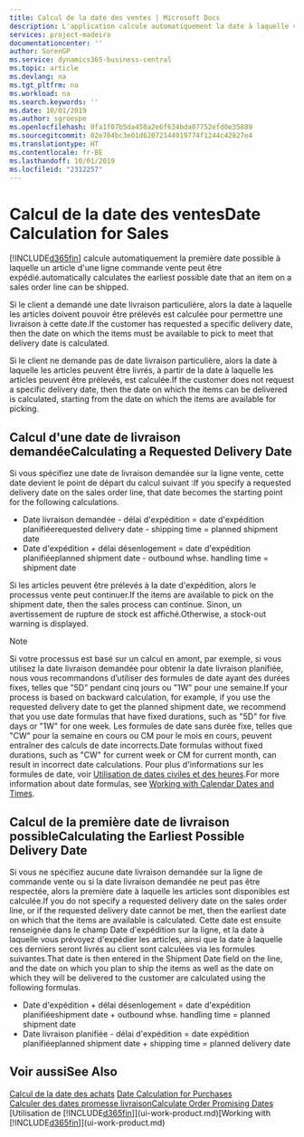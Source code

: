```yaml
---
title: Calcul de la date des ventes | Microsoft Docs
description: L'application calcule automatiquement la date à laquelle vous devez commander un article pour l'avoir en stock à une certaine date. Il s'agit de la date à laquelle des articles commandés à une date donnée devraient être disponibles pour le prélèvement.
services: project-madeira
documentationcenter: ''
author: SorenGP
ms.service: dynamics365-business-central
ms.topic: article
ms.devlang: na
ms.tgt_pltfrm: na
ms.workload: na
ms.search.keywords: ''
ms.date: 10/01/2019
ms.author: sgroespe
ms.openlocfilehash: 0fa1f07b5da450a2e6f634bda07752efd0e35889
ms.sourcegitcommit: 02e704bc3e01d62072144919774f1244c42827e4
ms.translationtype: HT
ms.contentlocale: fr-BE
ms.lasthandoff: 10/01/2019
ms.locfileid: "2312257"
---
```

# <a name="date-calculation-for-sales"></a><span data-ttu-id="68e4e-104">Calcul de la date des ventes</span><span class="sxs-lookup"><span data-stu-id="68e4e-104">Date Calculation for Sales</span></span>
[!INCLUDE[d365fin](includes/d365fin_md.md)] <span data-ttu-id="68e4e-105">calcule automatiquement la première date possible à laquelle un article d'une ligne commande vente peut être expédié.</span><span class="sxs-lookup"><span data-stu-id="68e4e-105">automatically calculates the earliest possible date that an item on a sales order line can be shipped.</span></span>

<span data-ttu-id="68e4e-106">Si le client a demandé une date livraison particulière, alors la date à laquelle les articles doivent pouvoir être prélevés est calculée pour permettre une livraison à cette date.</span><span class="sxs-lookup"><span data-stu-id="68e4e-106">If the customer has requested a specific delivery date, then the date on which the items must be available to pick to meet that delivery date is calculated.</span></span>

<span data-ttu-id="68e4e-107">Si le client ne demande pas de date livraison particulière, alors la date à laquelle les articles peuvent être livrés, à partir de la date à laquelle les articles peuvent être prélevés, est calculée.</span><span class="sxs-lookup"><span data-stu-id="68e4e-107">If the customer does not request a specific delivery date, then the date on which the items can be delivered is calculated, starting from the date on which the items are available for picking.</span></span>

## <a name="calculating-a-requested-delivery-date"></a><span data-ttu-id="68e4e-108">Calcul d'une date de livraison demandée</span><span class="sxs-lookup"><span data-stu-id="68e4e-108">Calculating a Requested Delivery Date</span></span>
<span data-ttu-id="68e4e-109">Si vous spécifiez une date de livraison demandée sur la ligne vente, cette date devient le point de départ du calcul suivant :</span><span class="sxs-lookup"><span data-stu-id="68e4e-109">If you specify a requested delivery date on the sales order line, that date becomes the starting point for the following calculations.</span></span>

- <span data-ttu-id="68e4e-110">Date livraison demandée - délai d'expédition = date d'expédition planifiée</span><span class="sxs-lookup"><span data-stu-id="68e4e-110">requested delivery date - shipping time = planned shipment date</span></span>
- <span data-ttu-id="68e4e-111">Date d'expédition + délai désenlogement = date d'expédition planifiée</span><span class="sxs-lookup"><span data-stu-id="68e4e-111">planned shipment date - outbound whse. handling time = shipment date</span></span>

<span data-ttu-id="68e4e-112">Si les articles peuvent être prélevés à la date d'expédition, alors le processus vente peut continuer.</span><span class="sxs-lookup"><span data-stu-id="68e4e-112">If the items are available to pick on the shipment date, then the sales process can continue.</span></span> <span data-ttu-id="68e4e-113">Sinon, un avertissement de rupture de stock est affiché.</span><span class="sxs-lookup"><span data-stu-id="68e4e-113">Otherwise, a stock-out warning is displayed.</span></span>

> [!Note]
> <span data-ttu-id="68e4e-114">Si votre processus est basé sur un calcul en amont, par exemple, si vous utilisez la date livraison demandée pour obtenir la date livraison planifiée, nous vous recommandons d’utiliser des formules de date ayant des durées fixes, telles que "5D" pendant cinq jours ou "1W" pour une semaine.</span><span class="sxs-lookup"><span data-stu-id="68e4e-114">If your process is based on backward calculation, for example, if you use the requested delivery date to get the planned shipment date, we recommend that you use date formulas that have fixed durations, such as "5D" for five days or "1W" for one week.</span></span> <span data-ttu-id="68e4e-115">Les formules de date sans durée fixe, telles que "CW" pour la semaine en cours ou CM pour le mois en cours, peuvent entraîner des calculs de date incorrects.</span><span class="sxs-lookup"><span data-stu-id="68e4e-115">Date formulas without fixed durations, such as "CW" for current week or CM for current month, can result in incorrect date calculations.</span></span> <span data-ttu-id="68e4e-116">Pour plus d'informations sur les formules de date, voir [Utilisation de dates civiles et des heures](ui-enter-date-ranges.md).</span><span class="sxs-lookup"><span data-stu-id="68e4e-116">For more information about date formulas, see [Working with Calendar Dates and Times](ui-enter-date-ranges.md).</span></span>

## <a name="calculating-the-earliest-possible-delivery-date"></a><span data-ttu-id="68e4e-117">Calcul de la première date de livraison possible</span><span class="sxs-lookup"><span data-stu-id="68e4e-117">Calculating the Earliest Possible Delivery Date</span></span>
<span data-ttu-id="68e4e-118">Si vous ne spécifiez aucune date livraison demandée sur la ligne de commande vente ou si la date livraison demandée ne peut pas être respectée, alors la première date à laquelle les articles sont disponibles est calculée.</span><span class="sxs-lookup"><span data-stu-id="68e4e-118">If you do not specify a requested delivery date on the sales order line, or if the requested delivery date cannot be met, then the earliest date on which that the items are available is calculated.</span></span> <span data-ttu-id="68e4e-119">Cette date est ensuite renseignée dans le champ Date d'expédition sur la ligne, et la date à laquelle vous prévoyez d'expédier les articles, ainsi que la date à laquelle ces derniers seront livrés au client sont calculées via les formules suivantes.</span><span class="sxs-lookup"><span data-stu-id="68e4e-119">That date is then entered in the Shipment Date field on the line, and the date on which you plan to ship the items as well as the date on which they will be delivered to the customer are calculated using the following formulas.</span></span>

- <span data-ttu-id="68e4e-120">Date d'expédition + délai désenlogement = date d'expédition planifiée</span><span class="sxs-lookup"><span data-stu-id="68e4e-120">shipment date + outbound whse. handling time = planned shipment date</span></span>
- <span data-ttu-id="68e4e-121">Date livraison planifiée - délai d'expédition = date expédition planifiée</span><span class="sxs-lookup"><span data-stu-id="68e4e-121">planned shipment date + shipping time = planned delivery date</span></span>


## <a name="see-also"></a><span data-ttu-id="68e4e-122">Voir aussi</span><span class="sxs-lookup"><span data-stu-id="68e4e-122">See Also</span></span>  
 <span data-ttu-id="68e4e-123">[Calcul de la date des achats](purchasing-date-calculation-for-purchases.md) </span><span class="sxs-lookup"><span data-stu-id="68e4e-123">[Date Calculation for Purchases](purchasing-date-calculation-for-purchases.md) </span></span>  
 [<span data-ttu-id="68e4e-124">Calculer des dates promesse livraison</span><span class="sxs-lookup"><span data-stu-id="68e4e-124">Calculate Order Promising Dates</span></span>](sales-how-to-calculate-order-promising-dates.md)  
 <span data-ttu-id="68e4e-125">[Utilisation de [!INCLUDE[d365fin](includes/d365fin_md.md)]](ui-work-product.md)</span><span class="sxs-lookup"><span data-stu-id="68e4e-125">[Working with [!INCLUDE[d365fin](includes/d365fin_md.md)]](ui-work-product.md)</span></span>
